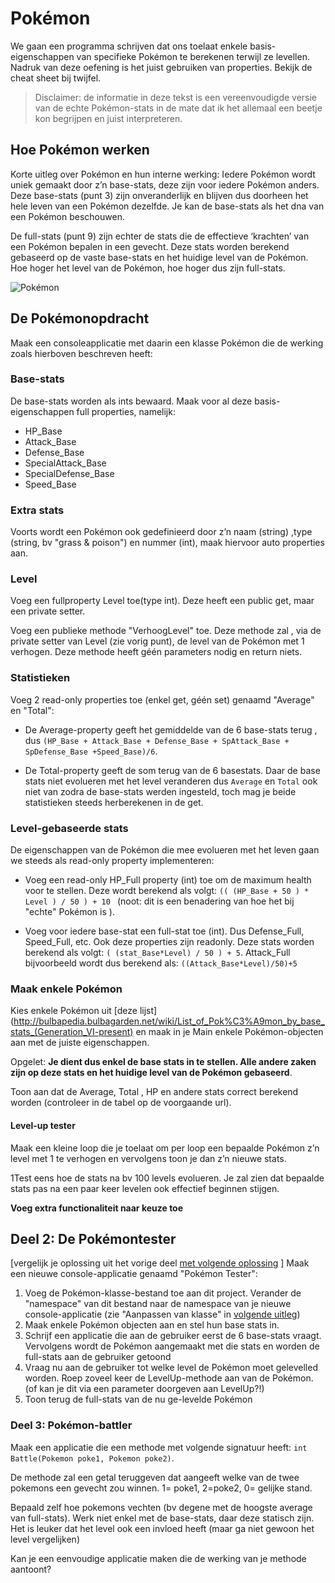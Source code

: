 # Pokémon

We gaan een programma schrijven dat ons toelaat enkele basis-eigenschappen van specifieke Pokémon te berekenen terwijl ze levellen.
Nadruk van deze oefening is het juist gebruiken van properties. Bekijk de cheat sheet bij twijfel.  

>Disclaimer: de informatie in deze tekst is een vereenvoudigde versie van de echte Pokémon-stats in de mate dat ik het allemaal een beetje kon begrijpen en juist interpreteren.

## Hoe Pokémon werken

Korte uitleg over Pokémon en hun interne werking: Iedere Pokémon wordt uniek gemaakt door z’n base-stats, deze zijn voor iedere Pokémon anders. Deze base-stats  (punt 3) zijn onveranderlijk en blijven dus doorheen het hele leven van een Pokémon dezelfde. Je kan de base-stats als het dna van een Pokémon beschouwen.

De full-stats (punt 9) zijn echter de stats die de effectieve ‘krachten’ van een Pokémon bepalen in een gevecht. Deze stats worden berekend gebaseerd op de vaste base-stats en het huidige level van de Pokémon. Hoe hoger het level van de Pokémon, hoe hoger dus zijn full-stats. 

![Pokémon](/assets/6_klassen/Pokémon.png)

## De Pokémonopdracht

Maak een consoleapplicatie met daarin een klasse Pokémon die de werking zoals hierboven beschreven heeft:

### Base-stats
De base-stats worden als ints bewaard. Maak voor al deze basis-eigenschappen full properties, namelijk:

* HP_Base
* Attack_Base
* Defense_Base
* SpecialAttack_Base
* SpecialDefense_Base
* Speed_Base

### Extra stats

Voorts wordt een Pokémon ook gedefinieerd door z’n naam (string) ,type (string, bv "grass & poison") en nummer (int), maak hiervoor auto properties aan.

### Level

Voeg een fullproperty Level toe(type int). Deze heeft een public get, maar een private setter.

Voeg een publieke methode "VerhoogLevel" toe. Deze methode zal , via de private setter van Level (zie vorig punt), de level van de Pokémon met 1 verhogen. Deze methode heeft géén parameters nodig en return niets.

### Statistieken

Voeg 2 read-only properties toe (enkel get, géén set) genaamd "Average" en "Total":

* De Average-property geeft het gemiddelde van de 6 base-stats terug , dus ``(HP_Base + Attack_Base + Defense_Base + SpAttack_Base + SpDefense_Base +Speed_Base)/6``.

* De Total-property geeft de som terug van de 6 basestats. Daar de base stats niet evolueren met het level veranderen dus ``Average`` en ``Total`` ook niet van zodra de base-stats werden ingesteld, toch mag je beide statistieken steeds herberekenen in de get.

### Level-gebaseerde stats

De eigenschappen van de Pokémon die mee evolueren met het leven gaan we steeds als read-only property implementeren:

* Voeg een read-only HP_Full property (int) toe om de maximum health voor te stellen. Deze wordt berekend als volgt:  ``(( (HP_Base + 50 ) * Level ) / 50 ) + 10 `` (noot: dit is een benadering van hoe het bij "echte" Pokémon is ).

* Voeg voor iedere base-stat een full-stat toe (int). Dus Defense_Full, Speed_Full, etc. Ook deze properties zijn readonly. Deze stats worden berekend als volgt: ``( (stat_Base*Level) / 50 ) + 5``. 
Attack_Full bijvoorbeeld wordt dus berekend als: ``((Attack_Base*Level)/50)+5``

### Maak enkele Pokémon

Kies enkele Pokémon uit [deze lijst](http://bulbapedia.bulbagarden.net/wiki/List_of_Pok%C3%A9mon_by_base_stats_(Generation_VI-present) en maak in je Main enkele Pokémon-objecten aan met de juiste eigenschappen.

Opgelet: **Je dient dus enkel de base stats in te stellen. Alle andere zaken zijn op deze stats en het huidige level van de Pokémon gebaseerd**.

Toon aan dat de Average, Total , HP en andere stats correct berekend worden (controleer in de tabel op de voorgaande url).

#### Level-up tester

Maak een kleine loop die je toelaat om per loop een bepaalde Pokémon z’n level met 1 te verhogen en vervolgens toon je dan z’n nieuwe stats.

1Test eens hoe de stats na bv 100 levels evolueren. Je zal zien dat bepaalde stats pas na een paar keer levelen ook effectief beginnen stijgen.

**Voeg extra functionaliteit naar keuze toe**

## Deel 2: De Pokémontester

[vergelijk je oplossing uit het vorige deel [met volgende oplossing](/assets/6_klassen/Pokémon.cs) ]
Maak een nieuwe console-applicatie genaamd "Pokémon Tester":

1. Voeg de Pokémon-klasse-bestand toe aan dit project. Verander de "namespace" van dit bestand naar de namespace van je nieuwe console-applicatie  (zie "Aanpassen van klasse" in [volgende uitleg](https://codevan1001nacht.wordpress.com/2013/11/06/werken-met-klassen-in-visual-studio/))
2. Maak enkele Pokémon objecten aan en stel hun base stats in.
3. Schrijf een applicatie die aan de gebruiker eerst de 6 base-stats vraagt. Vervolgens wordt de Pokémon aangemaakt met die stats en worden de full-stats aan de gebruiker getoond
4. Vraag nu aan de gebruiker tot welke level de Pokémon moet gelevelled worden. Roep zoveel keer de LevelUp-methode aan van de Pokémon. (of kan je dit via een parameter doorgeven aan LevelUp?!)
5. Toon terug de full-stats van de nu ge-levelde Pokémon

### Deel 3: Pokémon-battler

Maak een applicatie die een methode met volgende signatuur heeft:
``int Battle(Pokemon poke1, Pokemon poke2)``.

De methode zal een getal teruggeven dat aangeeft welke van de twee pokemons een gevecht zou winnen. 1= poke1, 2=poke2, 0= gelijke stand.

Bepaald zelf hoe pokemons vechten (bv degene met de hoogste average van full-stats). Werk niet enkel met de base-stats, daar deze statisch zijn. Het is leuker dat het level ook een invloed heeft (maar ga niet gewoon het level vergelijken)

Kan je een eenvoudige applicatie maken die de werking van je methode aantoont?